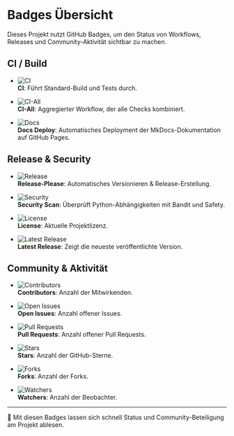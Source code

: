 # Badges Übersicht

Dieses Projekt nutzt GitHub Badges, um den Status von Workflows, Releases und Community-Aktivität sichtbar zu machen.

## CI / Build
- ![CI](https://github.com/RootService/MKDocs/actions/workflows/ci.yml/badge.svg)  
  **CI**: Führt Standard-Build und Tests durch.

- ![CI-All](https://github.com/RootService/MKDocs/actions/workflows/ci-all.yml/badge.svg)  
  **CI-All**: Aggregierter Workflow, der alle Checks kombiniert.

- ![Docs](https://github.com/RootService/MKDocs/actions/workflows/deploy-docs.yml/badge.svg)  
  **Docs Deploy**: Automatisches Deployment der MkDocs-Dokumentation auf GitHub Pages.

## Release & Security
- ![Release](https://github.com/RootService/MKDocs/actions/workflows/release-please.yml/badge.svg)  
  **Release-Please**: Automatisches Versionieren & Release-Erstellung.

- ![Security](https://github.com/RootService/MKDocs/actions/workflows/security-scan.yml/badge.svg)  
  **Security Scan**: Überprüft Python-Abhängigkeiten mit Bandit und Safety.

- ![License](https://img.shields.io/github/license/RootService/MKDocs)  
  **License**: Aktuelle Projektlizenz.

- ![Latest Release](https://img.shields.io/github/v/release/RootService/MKDocs)  
  **Latest Release**: Zeigt die neueste veröffentlichte Version.

## Community & Aktivität
- ![Contributors](https://img.shields.io/github/contributors/RootService/MKDocs)  
  **Contributors**: Anzahl der Mitwirkenden.

- ![Open Issues](https://img.shields.io/github/issues/RootService/MKDocs)  
  **Open Issues**: Anzahl offener Issues.

- ![Pull Requests](https://img.shields.io/github/issues-pr/RootService/MKDocs)  
  **Pull Requests**: Anzahl offener Pull Requests.

- ![Stars](https://img.shields.io/github/stars/RootService/MKDocs)  
  **Stars**: Anzahl der GitHub-Sterne.

- ![Forks](https://img.shields.io/github/forks/RootService/MKDocs)  
  **Forks**: Anzahl der Forks.

- ![Watchers](https://img.shields.io/github/watchers/RootService/MKDocs)  
  **Watchers**: Anzahl der Beobachter.

---

📌 Mit diesen Badges lassen sich schnell Status und Community-Beteiligung am Projekt ablesen.
